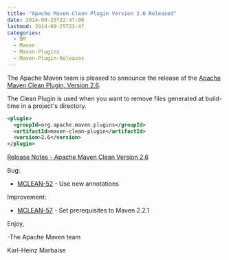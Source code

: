 ```yaml
---
title: "Apache Maven Clean Plugin Version 2.6 Released"
date: 2014-09-25T22:47:00
lastmod: 2014-09-25T22:47
categories:
  - BM
  - Maven
  - Maven-Plugins
  - Maven-Plugin-Releases
---
```

The Apache Maven team is pleased to announce the release of the 
[Apache Maven Clean Plugin, Version 2.6](http://maven.apache.org/plugins/maven-clean-plugin).

The Clean Plugin is used when you want to remove files generated at build-time
in a project's directory.

```xml
<plugin>
  <groupId>org.apache.maven.plugins</groupId>
  <artifactId>maven-clean-plugin</artifactId>
  <version>2.6</version>
</plugin>
```

<!-- more -->

[Release Notes - Apache Maven Clean Version 2.6](http://jira.codehaus.org/secure/ReleaseNote.jspa?projectId=11128&version=18533)

Bug:

 * [MCLEAN-52](https://issues.apache.org/jira/browse/MCLEAN-52) - Use new annotations

Improvement:

 * [MCLEAN-57](https://issues.apache.org/jira/browse/MCLEAN-57) - Set prerequisites to Maven 2.2.1

Enjoy,

-The Apache Maven team

Karl-Heinz Marbaise
